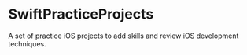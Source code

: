 # SwiftPracticeProjects
A set of practice iOS projects to add skills and review iOS development techniques.

